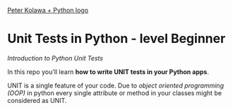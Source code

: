 [Peter Kolawa + Python logo](https://i.imgur.com/ejZtJNr/jpg "Peter Kolawa + Python - logo")
# Unit Tests in Python - level Beginner
*Introduction to Python Unit Tests*

In this repo you'll learn **how to write UNIT tests in your Python apps**.

UNIT is a single feature of your code. Due to *object oriented programming (OOP)* in python every single attribute or method in your classes might be considered as UNIT.
